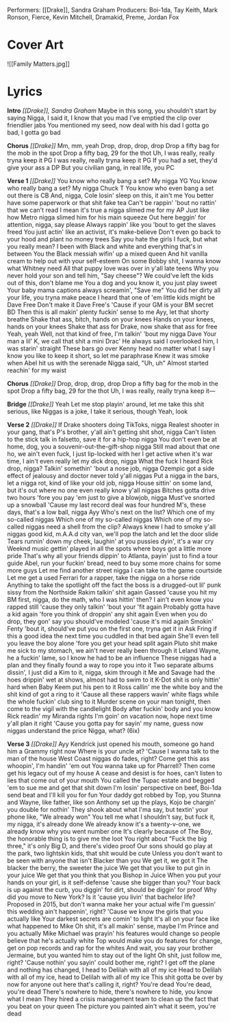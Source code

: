 Performers: [[Drake]], Sandra Graham
Producers: Boi-1da, Tay Keith, Mark Ronson, Fierce, Kevin Mitchell, Dramakid, Preme, Jordan Fox
# Cover Art
![[Family Matters.jpg]]
# Lyrics
**Intro**
*[[Drake]], Sandra Graham*
Maybe in this song, you shouldn't start by saying
Nigga, I said it, I know that you mad
I've emptied the clip over friendlier jabs
You mentioned my seed, now deal with his dad
I gotta go bad, I gotta go bad

**Chorus**
*[[Drake]]*
Mm, mm, yeah
Drop, drop, drop, drop
Drop a fifty bag for the mob in the spot
Drop a fifty bag, 29 for the thot
Uh, I was really, really tryna keep it PG
I was really, really tryna keep it PG
If you had a set, they'd give your ass a DP
But you civilian gang, in real life, you PC

**Verse 1**
*[[Drake]]*
You know who really bang a set? My nigga YG
You know who really bang a set? My nigga Chuck T
You know who even bang a set out there is CB
And, nigga, Cole losin' sleep on this, it ain't me
You better have some paperwork or that shit fake tea
Can't bе rappin' 'bout no rattin' that we can't read
I mean it's truе a nigga slimed me for my AP
Just like how Metro nigga slimed him for his main squeeze
Out here beggin' for attention, nigga, say please
Always rappin' like you 'bout to get the slaves freed
You just actin' like an activist, it's make-believe
Don't even go back to your hood and plant no money trees
Say you hate the girls I fuck, but what you really mean?
I been with Black and white and everything that's in between
You the Black messiah wifin' up a mixed queen
And hit vanilla cream to help out with your self-esteem
On some Bobby shit, I wanna know what Whitney need
All that puppy love was over in y'all late teens
Why you never hold your son and tell him, "Say cheese"?
We could've left the kids out of this, don't blame me
You a dog and you know it, you just play sweet
Your baby mama captions always screamin', "Save me"
You did her dirty all your life, you tryna make peace
I heard that one of 'em little kids might be Dave Free
Don't make it Dave Free's
'Cause if your GM is your BM secret BD
Then this is all makin' plenty fuckin' sense to me
Ayy, let that shorty breathe
Shake that ass, bitch, hands on your knees
Hands on your knees, hands on your knees
Shake that ass for Drake, now shake that ass for free
Yeah, yeah
Well, not that kind of free, I'm talkin' 'bout my nigga Dave
Your man a lil' K, we call that shit a mini Drac'
He always said I overlooked him, I was starin' straight
These bars go over Kenny head no matter what I say
I know you like to keep it short, so let me paraphrase
Knew it was smoke when Abel hit us with the serenade
Nigga said, "Uh, uh"
Almost started reachin' for my waist

**Chorus**
*[[Drake]]*
Drop, drop, drop, drop
Drop a fifty bag for the mob in the spot
Drop a fifty bag, 29 for the thot
Uh, I was really, really tryna keep it—

**Bridge**
*[[Drake]]*
Yeah
Let me stop playin' around, let me take this shit serious, like
Niggas is a joke, I take it serious, though
Yeah, look

**Verse 2**
*[[Drake]]*
If Drake shooters doing TikToks, nigga
Realest shooter in your gang, that's P's brother, y'all ain't getting shit shot, nigga
Can't listen to the stick talk in falsetto, save it for a hip-hop nigga
You don't even be at home, dog, you a souvenir-out-the-gift-shop nigga
Still mad about that one ho, we ain't even fuck, I just lip-locked with her
I get active when it's war time, I ain't even really let my dick drop, nigga
What the fuck I heard Rick drop, nigga? Talkin' somethin' 'bout a nose job, nigga
Ozempic got a side effect of jealousy and doctor never told y'all niggas
Put a nigga in the bars, let a nigga rot, kind of like your old job, nigga
House sittin' on some land, but it's out where no one even really know y'all niggas
Bitches gotta drive two hours 'fore you pay 'em just to give a blowjob, nigga
Must've snorted up a snowball
'Cause my last record deal was four hundred M's, these days, that's a low ball, nigga
Ayy
Who's next on the list?
Which one of my so-called niggas
Which one of my so-called niggas
Which one of my so-called niggas need a shell from the clip?
Always knew I had to smoke y'all niggas
​good kid, m.A.A.d city van, we'll pop the latch and let the door slide
Tears runnin' down my cheek, laughin' at you pussies dyin', it's a war cry
Weeknd music gettin' played in all the spots where boys got a little more pride
That's why all your friends dippin' to Atlanta, payin' just to find a tour guide
Abel, run your fuckin' bread, need to buy some more chains for some more guys
Let me find another street nigga I can take to the game courtside
Let me get a used Ferrari for a rapper, take the nigga on a horse ride
Anything to take the spotlight off the fact the boss is a drugged-out lil' punk sissy from the Northside
Rakim talkin' shit again
Gassed 'cause you hit my BM first, nigga, do the math, who I was hittin' then?
I ain't even know you rapped still 'cause they only talkin' 'bout your 'fit again
Probably gotta have a kid again 'fore you think of droppin' any shit again
Even when you do drop, they gon' say you should've modeled 'cause it's mid again
Smokin' Fenty 'bout it, should've put you on the first one, tryna get it in
Ask Fring if this a good idea the next time you cuddled in that bed again
She'll even tell you leave the boy alone 'fore you get your head split again
Pluto shit make me sick to my stomach, we ain't never really been through it
Leland Wayne, he a fuckin' lame, so I know he had to be an influence
These niggas had a plan and they finally found a way to rope you into it
Two separate albums dissin', I just did a Kim to it, nigga, skim through it
Me and Savage had the hoes drippin' wet at shows, almost had to swim to it
K-Dot shit is only hittin' hard when Baby Keem put his pen to it
Ross callin' me the white boy and the shit kind of got a ring to it
'Cause all these rappers wavin' white flags while the whole fuckin' club sing to it
Murder scene on your man tonight, then come to the vigil with the candlelight
Body after fuckin' body and you know Rick readin' my Miranda rights
I'm goin' on vacation now, hope next time y'all plan it right
'Cause you gotta pay for sayin' my name, guess now niggas understand the price
Nigga, what? (6ix)

**Verse 3**
*[[Drake]]*
Ayy
Kendrick just opened his mouth, someone go hand him a Grammy right now
Where is your uncle at? 'Cause I wanna talk to the man of the house
West Coast niggas do fades, right? Come get this ass whoopin', I'm handin' 'em out
You wanna take up for Pharrell? Then come get his legacy out of my house
A cease and desist is for hoes, can't listen to lies that come out of your mouth
You called the Tupac estate and begged 'em to sue me and get that shit down
I'm losin' perspective on beef, Boi-1da send beat and I'll kill you for fun
Your daddy got robbed by Top, you Stunna and Wayne, like father, like son
Anthony set up the plays, Kojo be chargin' you double for nothin'
They shook about what I'ma say, but textin' your phone like, "We already won"
You tell me what I shouldn't say, but fuck it, my nigga, it's already done
We already know it's a twenty-v-one, we already know why you went number one
It's clearly because of The Boy, the honorable thing is to give me the loot
You right about "Fuck the big three," it's only Big D, and there's video proof
Our sons should go play at the park, two lightskin kids, that shit would be cute
Unless you don't want to be seen with anyone that isn't Blacker than you
We get it, we got it
The blacker the berry, the sweeter the juice
We get that you like to put gin in your juice
We get that you think that you Bishop in Juice
When you put your hands on your girl, is it self-defense 'cause she bigger than you?
Your back is up against the curb, you diggin' for dirt, should be diggin' for proof
Why did you move to New York? Is it 'cause you livin' that bachelor life?
Proposed in 2015, but don't wanna make her your actual wife
I'm guessin' this wedding ain't happenin', right?
'Cause we know the girls that you actually like
Your darkest secrets are comin' to light
It's all on your face like what happened to Mike
Oh shit, it's all makin' sense, maybe I'm Prince and you actually Mike
Michael was prayin' his features would change so people believe that he's actually white
Top would make you do features for change, get on pop records and rap for the whites
And wait, you say your brother Jermaine, but you wanted him to stay out of the light
Oh shit, just follow me, right? 'Cause nothin' you sayin' could bother me, right?
I get off the plane and nothing has changed, I head to Delilah with all of my ice
Head to Delilah with all of my ice, head to Delilah with all of my ice
This shit gotta be over by now for anyone out here that's calling it, right?
You're dead
You're dead, you're dead
There's nowhere to hide, there's nowhere to hide, you know what I mean
They hired a crisis management team to clean up the fact that you beat on your queen
The picture you painted ain't what it seem, you're dead